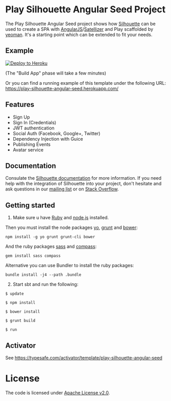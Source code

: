 Play Silhouette Angular Seed Project
=====================================

The Play Silhouette Angular Seed project shows how [Silhouette](https://github.com/mohiva/play-silhouette) can be used
to create a SPA with [AngularJS](https://angularjs.org/)/[Satellizer](https://github.com/sahat/satellizer) and Play
scaffolded by [yeoman](https://github.com/tuplejump/play-yeoman). It's a starting point which can be extended to fit
your needs.

## Example

[![Deploy to Heroku](https://www.herokucdn.com/deploy/button.png)](https://heroku.com/deploy)

(The "Build App" phase will take a few minutes)

Or you can find a running example of this template under the following URL: https://play-silhouette-angular-seed.herokuapp.com/

## Features

* Sign Up
* Sign In (Credentials)
* JWT authentication
* Social Auth (Facebook, Google+, Twitter)
* Dependency Injection with Guice
* Publishing Events
* Avatar service

## Documentation

Consulate the [Silhouette documentation](http://silhouette.mohiva.com/docs) for more information. If you need help with the integration of Silhouette into your project, don't hesitate and ask questions in our [mailing list](https://groups.google.com/forum/#!forum/play-silhouette) or on [Stack Overflow](http://stackoverflow.com/questions/tagged/playframework).

## Getting started

1. Make sure u have [Ruby](https://www.ruby-lang.org/de/) and [node.js](http://nodejs.org/) installed.

  Then you must install the node packages [yo](http://yeoman.io), [grunt](http://gruntjs.com/) and [bower](http://bower.io/):

  ```
  npm install -g yo grunt grunt-cli bower
  ```

  And the ruby packages [sass](http://sass-lang.com/) and [compass](http://compass-style.org/):

  ```
  gem install sass compass
  ```

  Alternative you can use Bundler to install the ruby packages:

  ```
  bundle install -j4 --path .bundle
  ```

2. Start sbt and run the following:

  ```
  $ update

  $ npm install

  $ bower install

  $ grunt build

  $ run
  ```

## Activator

See https://typesafe.com/activator/template/play-silhouette-angular-seed

# License

The code is licensed under [Apache License v2.0](http://www.apache.org/licenses/LICENSE-2.0).
